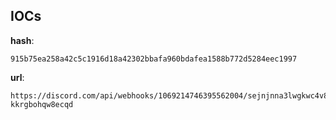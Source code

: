 
## IOCs

__hash__:

```text
915b75ea258a42c5c1916d18a42302bbafa960bdafea1588b772d5284eec1997
```
__url__:

```text
https://discord.com/api/webhooks/1069214746395562004/sejnjnna3lwgkwc4v86rafzaiuq3diag958qwauklckyjj7sczhoa-kkrgbohqw8ecqd
```
